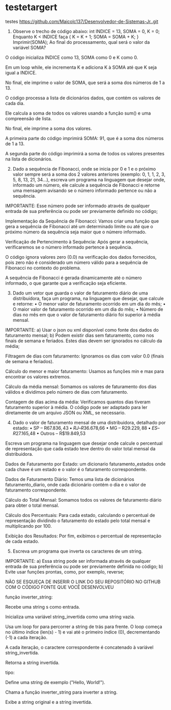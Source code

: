 # testetargert
testes
https://github.com/Maicolc137/Desenvolvedor-de-Sistemas-Jr..git
1) Observe o trecho de código abaixo: int INDICE = 13, SOMA = 0, K = 0;
Enquanto K < INDICE faça { K = K + 1; SOMA = SOMA + K; }
Imprimir(SOMA);
Ao final do processamento, qual será o valor da variável SOMA?



O código inicializa INDICE como 13, SOMA como 0 e K como 0.

Em um loop while, ele incrementa K e adiciona K à SOMA até que K seja igual a INDICE.

No final, ele imprime o valor de SOMA, que será a soma dos números de 1 a 13.



O código processa a lista de dicionários dados, que contém os valores de cada dia.

Ele calcula a soma de todos os valores usando a função sum() e uma compreensão de lista.

No final, ele imprime a soma dos valores.


A primeira parte do código imprimirá SOMA: 91, que é a soma dos números de 1 a 13.

A segunda parte do código imprimirá a soma de todos os valores presentes na lista de dicionários.


2) Dado a sequência de Fibonacci, onde se inicia por 0 e 1 e o próximo valor sempre será a soma dos 2 valores anteriores (exemplo: 0, 1, 1, 2, 3, 5, 8, 13, 21, 34...), escreva um programa na linguagem que desejar onde, informado um número, ele calcule a sequência de Fibonacci e retorne uma mensagem avisando se o número informado pertence ou não a sequência.

IMPORTANTE: Esse número pode ser informado através de qualquer entrada de sua preferência ou pode ser previamente definido no código;

Implementação da Sequência de Fibonacci: Vamos criar uma função que gera a sequência de Fibonacci até um determinado limite ou até que o próximo número da sequência seja maior que o número informado.

Verificação de Pertencimento à Sequência: Após gerar a sequência, verificaremos se o número informado pertence à sequência.

O código ignora valores zero (0.0) na verificação dos dados fornecidos, pois zero não é considerado um número válido para a sequência de Fibonacci no contexto do problema.

A sequência de Fibonacci é gerada dinamicamente até o número informado, o que garante que a verificação seja eficiente.



3) Dado um vetor que guarda o valor de faturamento diário de uma distribuidora, faça um programa, na linguagem que desejar, que calcule e retorne:
• O menor valor de faturamento ocorrido em um dia do mês;
• O maior valor de faturamento ocorrido em um dia do mês;
• Número de dias no mês em que o valor de faturamento diário foi superior à média mensal.

IMPORTANTE:
a) Usar o json ou xml disponível como fonte dos dados do faturamento mensal;
b) Podem existir dias sem faturamento, como nos finais de semana e feriados. Estes dias devem ser ignorados no cálculo da média;

Filtragem de dias com faturamento: Ignoramos os dias com valor 0.0 (finais de semana e feriados).

Cálculo do menor e maior faturamento: Usamos as funções min e max para encontrar os valores extremos.

Cálculo da média mensal: Somamos os valores de faturamento dos dias válidos e dividimos pelo número de dias com faturamento.

Contagem de dias acima da média: Verificamos quantos dias tiveram faturamento superior à média.
O código pode ser adaptado para ler diretamente de um arquivo JSON ou XML, se necessario.


4) Dado o valor de faturamento mensal de uma distribuidora, detalhado por estado:
• SP – R$67.836,43
• RJ – R$36.678,66
• MG – R$29.229,88
• ES – R$27.165,48
• Outros – R$19.849,53

Escreva um programa na linguagem que desejar onde calcule o percentual de representação que cada estado teve dentro do valor total mensal da distribuidora.  

Dados de Faturamento por Estado: um dicionario faturamento_estados onde cada chave é um estado e o valor é o faturamento correspondente.

Dados de Faturamento Diário: Temos uma lista de dicionários faturamento_diario, onde cada dicionário contém o dia e o valor de faturamento correspondente.

Cálculo do Total Mensal: Somamos todos os valores de faturamento diário para obter o total mensal.

Cálculo dos Percentuais: Para cada estado, calculando o percentual de representação dividindo o faturamento do estado pelo total mensal e multiplicando por 100.

Exibição dos Resultados: Por fim, exibimos o percentual de representação de cada estado.

5) Escreva um programa que inverta os caracteres de um string.

IMPORTANTE:
a) Essa string pode ser informada através de qualquer entrada de sua preferência ou pode ser previamente definida no código;
b) Evite usar funções prontas, como, por exemplo, reverse;

NÃO SE ESQUEÇA DE INSERIR O LINK DO SEU REPOSITÓRIO NO GITHUB COM O CÓDIGO FONTE QUE VOCÊ DESENVOLVEU

função inverter_string:

Recebe uma string s como entrada.

Inicializa uma variável string_invertida como uma string vazia.

Usa um loop for para percorrer a string de trás para frente. O loop começa no último índice (len(s) - 1) e vai até o primeiro índice (0), decrementando (-1) a cada iteração.

A cada iteração, o caractere correspondente é concatenado à variável string_invertida.

Retorna a string invertida.

tipo:

Define uma string de exemplo ("Hello, World!").

Chama a função inverter_string para inverter a string.

Exibe a string original e a string invertida.
